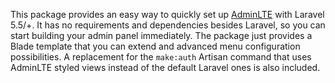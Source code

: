 This package provides an easy way to quickly set up [AdminLTE](https://adminlte.io/) with Laravel 5.5/+. It has no requirements and dependencies besides Laravel, so you can start building your admin panel immediately. The package just provides a Blade template that you can extend and advanced menu configuration possibilities. A replacement for the `make:auth` Artisan command that uses AdminLTE styled views instead of the default Laravel ones is also included.
